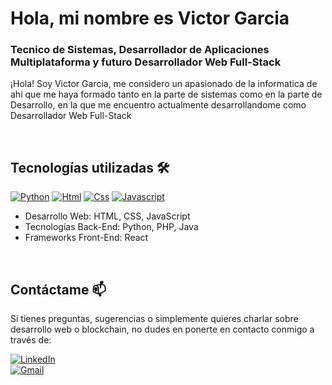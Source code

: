 # Hola, mi nombre es Victor Garcia
### Tecnico de Sistemas, Desarrollador de Aplicaciones Multiplataforma y futuro Desarrollador Web Full-Stack


¡Hola! Soy Victor Garcia, me considero un apasionado de la informatica de ahi que me haya formado tanto en la parte de sistemas como en la parte de Desarrollo, en la que me encuentro actualmente desarrollandome como Desarrollador Web Full-Stack

<br>



## Tecnologías utilizadas 🛠️

[![Python](https://img.shields.io/badge/Python-yellow?style=for-the-badge&logo=python&logoColor=white&labelColor=101010)]() [![Html](https://img.shields.io/badge/HTML-white?style=for-the-badge&logo=html5&logoColor=white&labelColor=black&color=%23E34F26)]() [![Css](https://img.shields.io/badge/css-white?style=for-the-badge&logo=css3&logoColor=white&labelColor=black&color=blue)]()  [![Javascript](https://img.shields.io/badge/javascript-white?style=for-the-badge&logo=javascript&logoColor=white&labelColor=black&color=%23F7DF1E)]() 


- Desarrollo Web: HTML, CSS, JavaScript
- Tecnologías Back-End: Python, PHP, Java
- Frameworks Front-End: React

</br>


## Contáctame 📫

Si tienes preguntas, sugerencias o simplemente quieres charlar sobre desarrollo web o blockchain, no dudes en ponerte en contacto conmigo a través de:

[![LinkedIn](https://img.shields.io/badge/LinkedIn-white?style=for-the-badge&logo=linkedin&logoColor=white&labelColor=%230A66C2&color=%23363636)](https://www.linkedin.com/in/victorgarcia-gonzalo/)
</br>
[![Gmail](https://img.shields.io/badge/Email%20personal-white?style=for-the-badge&logo=gmail&logoColor=white&label=victorgarciagonzalo97%40gmail.com&labelColor=black&color=%23EA4335)](mailto:victorgarciagonzalo97@gmail.com)


<br>


